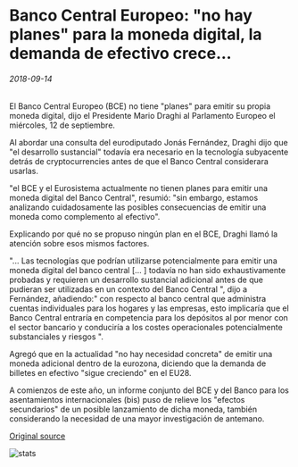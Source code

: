 # Banco Central Europeo: "no hay planes" para la moneda digital, la demanda de efectivo crece...

###### 2018-09-14

El Banco Central Europeo (BCE) no tiene "planes" para emitir su propia moneda digital, dijo el Presidente Mario Draghi al Parlamento Europeo el miércoles, 12 de septiembre.

Al abordar una consulta del eurodiputado Jonás Fernández, Draghi dijo que "el desarrollo sustancial" todavía era necesario en la tecnología subyacente detrás de cryptocurrencies antes de que el Banco Central considerara usarlas.

"el BCE y el Eurosistema actualmente no tienen planes para emitir una moneda digital del Banco Central", resumió: "sin embargo, estamos analizando cuidadosamente las posibles consecuencias de emitir una moneda como complemento al efectivo".

Explicando por qué no se propuso ningún plan en el BCE, Draghi llamó la atención sobre esos mismos factores.

"... Las tecnologías que podrían utilizarse potencialmente para emitir una moneda digital del banco central [... \] todavía no han sido exhaustivamente probadas y requieren un desarrollo sustancial adicional antes de que pudieran ser utilizadas en un contexto del Banco Central ", dijo a Fernández, añadiendo:" con respecto al banco central que administra cuentas individuales para los hogares y las empresas, esto implicaría que el Banco Central entraría en competencia para los depósitos al por menor con el sector bancario y conduciría a los costes operacionales potencialmente substanciales y riesgos ".

Agregó que en la actualidad "no hay necesidad concreta" de emitir una moneda adicional dentro de la eurozona, diciendo que la demanda de billetes en efectivo "sigue creciendo" en el EU28.

A comienzos de este año, un informe conjunto del BCE y del Banco para los asentamientos internacionales (bis) puso de relieve los "efectos secundarios" de un posible lanzamiento de dicha moneda, también considerando la necesidad de una mayor investigación de antemano.

[Original source](https://cointelegraph.com/news/european-central-bank-no-plans-for-digital-currency-cash-demand-growing)

![stats](https://c.statcounter.com/11760860/0/a89fa40b/1/ "stats")